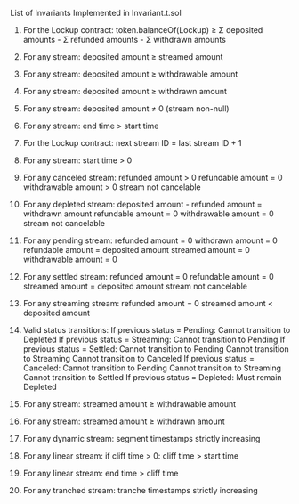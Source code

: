 List of Invariants Implemented in Invariant.t.sol

1. For the Lockup contract:
   token.balanceOf(Lockup) ≥ Σ deposited amounts - Σ refunded amounts - Σ withdrawn amounts

2. For any stream:
   deposited amount ≥ streamed amount

3. For any stream:
   deposited amount ≥ withdrawable amount

4. For any stream:
   deposited amount ≥ withdrawn amount

5. For any stream:
   deposited amount ≠ 0 (stream non-null)

6. For any stream:
   end time > start time

7. For the Lockup contract:
   next stream ID = last stream ID + 1

8. For any stream:
   start time > 0

9. For any canceled stream:
   refunded amount > 0
   refundable amount = 0
   withdrawable amount > 0
   stream not cancelable

10. For any depleted stream:
    deposited amount - refunded amount = withdrawn amount
    refundable amount = 0
    withdrawable amount = 0
    stream not cancelable

11. For any pending stream:
    refunded amount = 0
    withdrawn amount = 0
    refundable amount = deposited amount
    streamed amount = 0
    withdrawable amount = 0

12. For any settled stream:
    refunded amount = 0
    refundable amount = 0
    streamed amount = deposited amount
    stream not cancelable

13. For any streaming stream:
    refunded amount = 0
    streamed amount < deposited amount

14. Valid status transitions:
    If previous status = Pending:
      Cannot transition to Depleted
    If previous status = Streaming:
      Cannot transition to Pending
    If previous status = Settled:
      Cannot transition to Pending
      Cannot transition to Streaming
      Cannot transition to Canceled
    If previous status = Canceled:
      Cannot transition to Pending
      Cannot transition to Streaming
      Cannot transition to Settled
    If previous status = Depleted:
      Must remain Depleted

15. For any stream:
    streamed amount ≥ withdrawable amount

16. For any stream:
    streamed amount ≥ withdrawn amount

17. For any dynamic stream:
    segment timestamps strictly increasing

18. For any linear stream:
    if cliff time > 0: cliff time > start time

19. For any linear stream:
    end time > cliff time

20. For any tranched stream:
    tranche timestamps strictly increasing